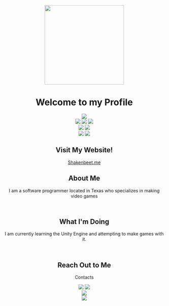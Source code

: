 <div align="center">
  <img src="https://avatars.githubusercontent.com/u/68769498?v=4" style="width: 250px; height: 250px;">
  <h1>Welcome to my Profile</h1>
  </img>
  <img src="https://img.shields.io/badge/ARM-grey?style=for-the-badge&logo=macos&logoColor=white&label=MacOS&labelColor=black&color=blue"/>
  <br/>
  <img src="https://img.shields.io/badge/-c++-blue?logo=c%2B%2B&style=for-the-badge"/>
  <img src="https://img.shields.io/badge/c%23-%23239120.svg?style=for-the-badge&logo=c-sharp&logoColor=white"/>
  <img src="https://img.shields.io/badge/html5-%23E34F26.svg?style=for-the-badge&logo=html5&logoColor=white"/>
  <br/>
  <img src="https://img.shields.io/badge/vscode-blue?style=for-the-badge&logo=visualstudiocode"/>
  <img src="https://img.shields.io/badge/xcode-white?style=for-the-badge&logo=apple&logoColor=black"/>
  <br/>
  <img src="https://img.shields.io/badge/UE5-black?style=for-the-badge&logo=unrealengine&color=black"/>
  <img src="https://img.shields.io/badge/unity-%23000000.svg?style=for-the-badge&logo=unity&logoColor=white"/>
</div>

<div align="center">
  <h2>Visit My Website!</h2>
  <a href="https://shakenbeet.me">Shakenbeet.me</a>
</div>

<div align="center">
  <h2>About Me</h2>
  <p>I am a software programmer located in Texas who specializes in making video games</p>
</div>

<br/>

<div align="center">
  <h2>What I'm Doing</h2>
  <p>I am currently learning the Unity Engine and attempting to make games with it.</p>
</div>
  
<br/>
  
<div align="center">
  <h2 align="center">Reach Out to Me</h2>
  <p>Contacts</p>
  <a href="mailto:lukeybuzzukey@gmail.com" style="text-decoration: none;">
    <img src="https://img.shields.io/badge/Gmail-D14836?style=for-the-badge&logo=gmail&logoColor=white"/>
  </a>
  <img src="https://img.shields.io/badge/Prodski⋕2432-%237289DA.svg?style=for-the-badge&logo=discord&logoColor=white">
</div>

<div align="center">
   <img src="https://github-readme-stats.vercel.app/api?username=shakenbeet&count_private=true"/>
    <br/>
   <img src="https://github-readme-stats.vercel.app/api/top-langs/?username=shakenbeet&layout=compact&hide=shaderlab,HLSL"/>
</div>

  

<!--
**Shakenbeet/Shakenbeet** is a ✨ _special_ ✨ repository because its `README.md` (this file) appears on your GitHub profile.

Here are some ideas to get you started:

- 🔭 I’m currently working on ...
- 🌱 I’m currently learning ...
- 👯 I’m looking to collaborate on ...
- 🤔 I’m looking for help with ...
- 💬 Ask me about ...
- 📫 How to reach me: ...
- 😄 Pronouns: ...
- ⚡ Fun fact: ...
-->
